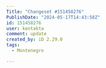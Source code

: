 ```yaml
---
Title: "Changeset #151458276"
PublishDate: "2024-05-17T14:43:58Z"
id: 151458276
user: kentakta
comment: update
created_by: iD 2.29.0
tags:
  - Montenegro

---
```

